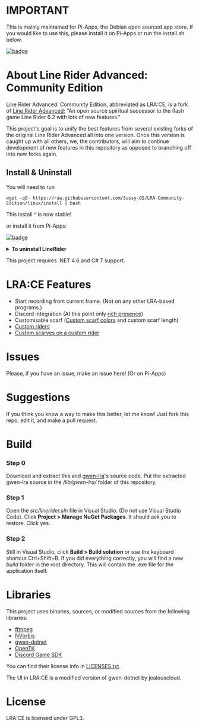 # IMPORTANT
This is mainly maintained for Pi-Apps, the Debian open sourced app store. If you would like to use this, please install it on Pi-Apps or run the install.sh below.


[![badge](https://github.com/Botspot/pi-apps/blob/master/icons/badge.png?raw=true)](https://github.com/Botspot/pi-apps)  

# About Line Rider Advanced: Community Edition
Line Rider Advanced: Community Edition, abbreviated as LRA:CE, is a fork of [Line Rider Advanced](https://github.com/jealouscloud/linerider-advanced); "An open source spiritual successor to the flash game Line Rider 6.2 with lots of new features."

This project's goal is to unify the best features from several existing forks of the original Line Rider Advanced all into one version. Once this version is caught up with all others, we, the contributors, will aim to continue development of new features in this repository as opposed to branching off into new forks again.

## Install & Uninstall
You will need to run 
```
wget -qO- https://raw.githubusercontent.com/Sussy-OS/LRA-Community-Edition/linux/install | bash
``` 
This install ^ is now stable!

or install it from Pi-Apps:

[![badge](https://github.com/Botspot/pi-apps/blob/master/icons/badge.png?raw=true)](https://github.com/Botspot/pi-apps) 

<details>
<summary><b>To uninstall LineRider</b></summary>
This will not uninstall any user data. To uninstall user data, remove the ~/Documents/LRA/ folder.

```
wget -qO- https://raw.githubusercontent.com/Sussy-OS/LRA-Community-Edition/linux/uninstall | bash
```
</details>

This project requires .NET 4.6 and C# 7 support.

# LRA:CE Features
* Start recording from current frame. (Not on any other LRA-based programs.)
* Discord integration (At this point only [rich presence](https://i.ibb.co/8s4NC1X/image.png))
* Customisable scarf ([Custom scarf colors](https://github.com/RatherBeLunar/LRA-Community-Edition/tree/master/Examples/Scarves/README.md) and custom scarf length)
* [Custom riders](https://github.com/RatherBeLunar/LRA-Community-Edition/tree/master/Examples/Riders/README.md)
* [Custom scarves on a custom rider](https://github.com/RatherBeLunar/LRA-Community-Edition/tree/master/Examples/Riders/Bosh-Custom-Scarf-On-Png-Example/README.md)

# Issues
Please, if you have an issue, make an issue here! (Or on Pi-Apps)

# Suggestions
If you think you know a way to make this better, let me know! Just fork this repo, edit it, and make a pull request.

# Build
### Step 0
Download and extract this and [gwen-lra](https://github.com/RatherBeLunar/gwen-lra)'s source code. Put the extracted gwen-lra source in the */lib/gwen-lra/* folder of this repository.

### Step 1
Open the *src/linerider.sln* file in Visual Studio. (Do not use Visual Studio Code). Click **Project > Manage NuGet Packages**. It should ask you to restore. Click yes.

### Step 2
Still in Visual Studio, click **Build > Build solution** or use the keyboard shortcut Ctrl+Shift+B. If you did everything correctly, you will find a new *build* folder in the root directory. This will contain the .exe file for the application itself.

# Libraries
This project uses binaries, sources, or modified sources from the following libraries:

* [ffmpeg](https://ffmpeg.org/)
* [NVorbis](https://github.com/ioctlLR/NVorbis)
* [gwen-dotnet](https://code.google.com/archive/p/gwen-dotnet/)
* [OpenTK](https://github.com/opentk/opentk)
* [Discord Game SDK](https://discord.com/)

You can find their license info in [LICENSES.txt](https://github.com/RatherBeLunar/LRA-Community-Edition/blob/master/LICENSES.txt).

The UI in LRA:CE is a modified version of gwen-dotnet by jealouscloud.

# License
LRA:CE is licensed under GPL3.